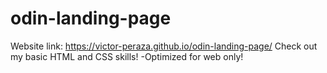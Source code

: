 # odin-landing-page
Website link: https://victor-peraza.github.io/odin-landing-page/
Check out my basic HTML and CSS skills!
-Optimized for web only!
